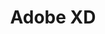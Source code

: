 ---
title: Adobe XD
intro: Adobe's UX design tool. Basically their answer to Sketch.
link: http://www.adobe.com/uk/products/experience-design.html
category:
- Visual design
- Prototyping
- Handoff
image: "/assets/images/xd.png"
---
